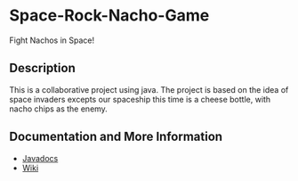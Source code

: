 # Space-Rock-Nacho-Game 
Fight Nachos in Space!


## Description
This is a collaborative project using java. The project is based on the idea of space invaders excepts our spaceship this time is a cheese bottle, with nacho chips as the enemy.

## Documentation and More Information
* [Javadocs](https://jonnydewent.github.io/NachoSpaceInvaders/)
* [Wiki](https://github.com/lichal/Space-Rock-Nacho-Game/wiki)

